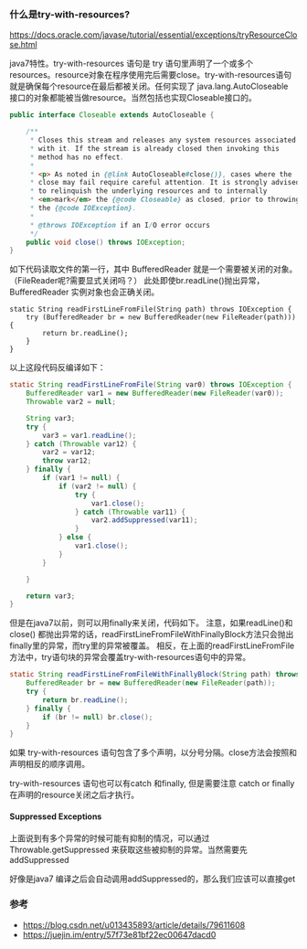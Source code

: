 ### 什么是try-with-resources?

https://docs.oracle.com/javase/tutorial/essential/exceptions/tryResourceClose.html

java7特性。try-with-resources 语句是 try 语句里声明了一个或多个resources。resource对象在程序使用完后需要close。try-with-resources语句就是确保每个resource在最后都被关闭。任何实现了 java.lang.AutoCloseable 接口的对象都能被当做resource。当然包括也实现Closeable接口的。

```java
public interface Closeable extends AutoCloseable {

    /**
     * Closes this stream and releases any system resources associated
     * with it. If the stream is already closed then invoking this
     * method has no effect.
     *
     * <p> As noted in {@link AutoCloseable#close()}, cases where the
     * close may fail require careful attention. It is strongly advised
     * to relinquish the underlying resources and to internally
     * <em>mark</em> the {@code Closeable} as closed, prior to throwing
     * the {@code IOException}.
     *
     * @throws IOException if an I/O error occurs
     */
    public void close() throws IOException;
}
```

如下代码读取文件的第一行，其中 BufferedReader 就是一个需要被关闭的对象。（FileReader呢?需要显式关闭吗？）
此处即使br.readLine()抛出异常，BufferedReader 实例对象也会正确关闭。

```
static String readFirstLineFromFile(String path) throws IOException {
    try (BufferedReader br = new BufferedReader(new FileReader(path))) {
        return br.readLine();
    }
}
```

以上这段代码反编译如下：
```java
static String readFirstLineFromFile(String var0) throws IOException {
    BufferedReader var1 = new BufferedReader(new FileReader(var0));
    Throwable var2 = null;

    String var3;
    try {
        var3 = var1.readLine();
    } catch (Throwable var12) {
        var2 = var12;
        throw var12;
    } finally {
        if (var1 != null) {
            if (var2 != null) {
                try {
                    var1.close();
                } catch (Throwable var11) {
                    var2.addSuppressed(var11);
                }
            } else {
                var1.close();
            }
        }

    }

    return var3;
}
```

但是在java7以前，则可以用finally来关闭，代码如下。
注意，如果readLine()和close() 都抛出异常的话，readFirstLineFromFileWithFinallyBlock方法只会抛出finally里的异常，而try里的异常被覆盖。
相反，在上面的readFirstLineFromFile方法中，try语句块的异常会覆盖try-with-resources语句中的异常。

```java
static String readFirstLineFromFileWithFinallyBlock(String path) throws IOException {
    BufferedReader br = new BufferedReader(new FileReader(path));
    try {
        return br.readLine();
    } finally {
        if (br != null) br.close();
    }
}
```


如果 try-with-resources 语句包含了多个声明，以分号分隔。close方法会按照和声明相反的顺序调用。

try-with-resources 语句也可以有catch 和finally, 但是需要注意 catch or finally 在声明的resource关闭之后才执行。

#### Suppressed Exceptions

上面说到有多个异常的时候可能有抑制的情况，可以通过 Throwable.getSuppressed 来获取这些被抑制的异常。当然需要先 addSuppressed

好像是java7 编译之后会自动调用addSuppressed的，那么我们应该可以直接get

### 参考

- https://blog.csdn.net/u013435893/article/details/79611608
- https://juejin.im/entry/57f73e81bf22ec00647dacd0
